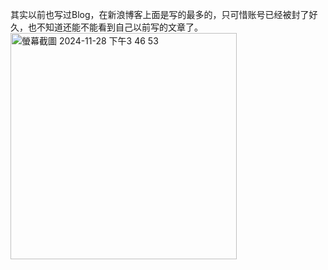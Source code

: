 其实以前也写过Blog，在新浪博客上面是写的最多的，只可惜账号已经被封了好久，也不知道还能不能看到自己以前写的文章了。
<img width="362" alt="螢幕截圖 2024-11-28 下午3 46 53" src="https://github.com/user-attachments/assets/1fe4041b-1f57-48ae-8335-58b3f94dac61">

